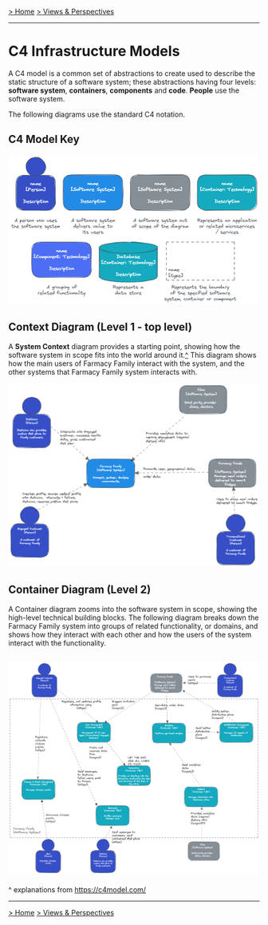 [> Home](../../README.md)    [> Views & Perspectives](../README.md)

---

# C4 Infrastructure Models

A C4 model is a common set of abstractions to create used to describe the static structure of a software system; these abstractions having four levels: **software system**, **containers**, **components** and **code**. **People** use the software system.

The following diagrams use the standard C4 notation.

## C4 Model Key

![C4ModelKey](../../assets/diagrams/C4ModelKey.png)

## Context Diagram (Level 1 - top level)

A **System Context** diagram provides a starting point, showing how the software system in scope fits into the world around it.[^](#expl) 
This diagram shows how the main users of Farmacy Family interact with the system, and the other systems that Farmacy Family system interacts with.

![Context Diagram](../../assets/diagrams/ContextDiagram.png)

## Container Diagram (Level 2)

A Container diagram zooms into the software system in scope, showing the high-level technical building blocks. The following diagram breaks down the Farmacy Family system into groups of related functionality, or domains, and shows how they interact with each other and how the users of the system interact with the functionality.

![Container Diagram](../../assets/diagrams/ContainerDiagram.png)
---

<a id="expl"></a>^ explanations from https://c4model.com/

---

[> Home](../../README.md)    [> Views & Perspectives](../README.md)